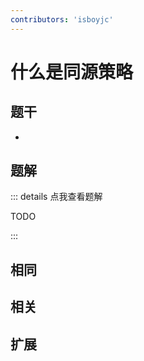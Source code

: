 ```yaml
---
contributors: 'isboyjc'
---
```


# 什么是同源策略

## 题干

- 



## 题解

::: details 点我查看题解

  TODO

:::



## 相同


## 相关


## 扩展

